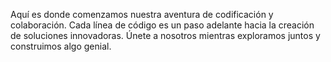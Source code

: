 Aquí es donde comenzamos nuestra aventura de codificación y colaboración. Cada línea de código es un paso adelante hacia la creación de soluciones innovadoras. Únete a nosotros mientras exploramos juntos y construimos algo genial.

